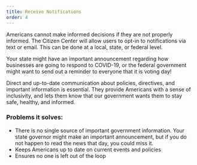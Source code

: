 ```yaml
---
title: Receive Notifications
order: 4
---
```


Americans cannot make informed decisions if they are not properly informed. The Citizen Center will allow users to opt-in to notifications via text or email. This can be done at a local, state, or federal level. 

Your state might have an important announcement regarding how businesses are going to respond to COVID-19, or the federal government might want to send out a reminder to everyone that it is voting day!

Direct and up-to-date communication about policies, directives, and important information is essential. They provide Americans with a sense of inclusivity, and lets them know that our government wants them to stay safe, healthy, and informed.

### Problems it solves:
- There is no single source of important government information. Your state governor might make an important announcement, but if you do not happen to read the news that day, you could miss it.
- Keeps Americans up to date on current events and policies
- Ensures no one is left out of the loop
